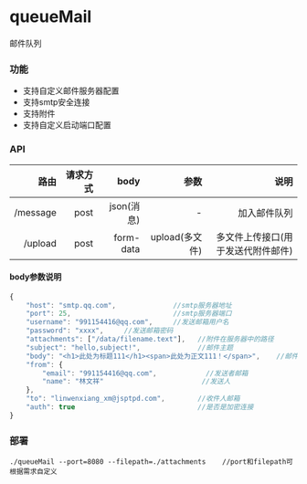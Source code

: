 # queueMail
邮件队列

### 功能
> 
- 支持自定义邮件服务器配置
- 支持smtp安全连接
- 支持附件
- 支持自定义启动端口配置

### API
|路由|请求方式|body|参数|说明|
|---:|---:|---:|---:|---:|
|/message|post| json(消息)|-|加入邮件队列|
|/upload|post| form-data|upload(多文件)|多文件上传接口(用于发送代附件邮件)|
#### body参数说明
```javascript
{
	"host": "smtp.qq.com",              //smtp服务器地址
	"port": 25,                         //smtp服务器端口 
	"username": "991154416@qq.com",     //发送邮箱用户名
	"password": "xxxx",     //发送邮箱密码
	"attachments": ["/data/filename.text"],   //附件在服务器中的路径
	"subject": "hello,subject!",              //邮件主题
	"body": "<h1>此处为标题111</h1><span>此处为正文111！</span>",    //邮件内容
	"from": {
		"email": "991154416@qq.com",            //发送者邮箱
		"name": "林文祥"                        //发送人
	},
	"to": "linwenxiang_xm@jsptpd.com",        //收件人邮箱
	"auth": true                              //是否是加密连接
}
```

### 部署
```shell
./queueMail --port=8080 --filepath=./attachments    //port和filepath可根据需求自定义
```
